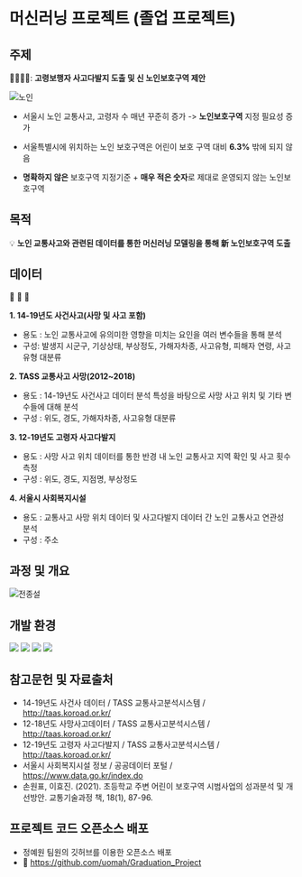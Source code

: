 # 머신러닝 프로젝트 (졸업 프로젝트)

## 주제

:car:🚥:car::traffic_light:: **고령보행자 사고다발지 도출 및 신 노인보호구역 제안**

![노인](https://user-images.githubusercontent.com/92377162/147870659-2b955df1-124a-454f-b666-8a77c0c26331.png)

* 서울시 노인 교통사고, 고령자 수 매년 꾸준히 증가 -> **노인보호구역** 지정 필요성 증가

* 서울특별시에 위치하는 노인 보호구역은 어린이 보호 구역 대비 **6.3%** 밖에 되지 않음

* **명확하지 않은** 보호구역 지정기준 + **매우 적은 숫자**로 제대로 운영되지 않는 노인보호구역


## 목적

:bulb: **노인 교통사고와 관련된 데이터를 통한 머신러닝 모델링을 통해 新 노인보호구역 도출**


## 데이터

:memo: :memo: :memo:

**1. 14-19년도 사건사고(사망 및 사고 포함)**
   * 용도 : 노인 교통사고에 유의미한 영향을 미치는 요인을 여러 변수들을 통해 분석
   * 구성: 발생지 시군구, 기상상태, 부상정도, 가해자차종, 사고유형, 피해자 연령, 사고유형 대분류 

**2. TASS 교통사고 사망(2012~2018)**
   * 용도 : 14-19년도 사건사고 데이터 분석 특성을 바탕으로 사망 사고 위치 및 기타 변수들에 대해 분석 
   * 구성 : 위도, 경도, 가해자차종, 사고유형 대분류 

**3. 12-19년도 고령자 사고다발지**
   * 용도 : 사망 사고 위치 데이터를 통한 반경 내 노인 교통사고 지역 확인 및 사고 횟수 측정 
   * 구성 : 위도, 경도, 지점명, 부상정도

**4. 서울시 사회복지시설**
   * 용도 : 교통사고 사망 위치 데이터 및 사고다발지 데이터 간 노인 교통사고 연관성 분석 
   * 구성 : 주소


## 과정 및 개요

![전종설](https://user-images.githubusercontent.com/92377162/147871227-6e0d6fa4-e85e-45df-9dfc-d54ec4c8240c.png)

   
## 개발 환경

<div align=left> 
   <img src="https://img.shields.io/badge/python-3776AB?style=for-the-badge&logo=python&logoColor=white"> 
   <img src="https://img.shields.io/badge/jupyter-F37626?style=for-the-badge&logo=jupyter&logoColor=white">
   <img src="https://img.shields.io/badge/google colab-F9AB00?style=for-the-badge&logo=google colab&logoColor=white"> 
   <img src="https://img.shields.io/badge/scikit learn-F7931E?style=for-the-badge&logo=scikit learn&logoColor=white"> 
   <br>
</div> 


## 참고문헌 및 자료출처

- 14-19년도 사건사 데이터 / TASS 교통사고분석시스템 / http://taas.koroad.or.kr/
- 12-18년도 사망사고데이터 / TASS 교통사고분석시스템 / http://taas.koroad.or.kr/
- 12-19년도 고령자 사고다발지 / TASS 교통사고분석시스템 / http://taas.koroad.or.kr/
- 서울시 사회복지시설 정보 / 공공데이터 포털 / https://www.data.go.kr/index.do
- 손원표, 이효진. (2021). 초등학교 주변 어린이 보호구역 시범사업의 성과분석 및 개선방안. 교통기술과정 책, 18(1), 87-96.


## 프로젝트 코드 오픈소스 배포

- 정예원 팀원의 깃허브를 이용한 오픈소스 배포
- 🔗 https://github.com/uomah/Graduation_Project



